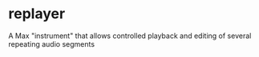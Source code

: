 # replayer
A Max "instrument" that allows controlled playback and editing of several repeating audio segments
